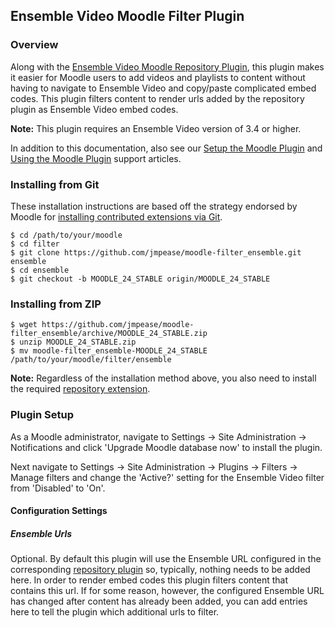 ## Ensemble Video Moodle Filter Plugin

### Overview

Along with the [Ensemble Video Moodle Repository Plugin](https://github.com/jmpease/moodle-repository_ensemble), this plugin
makes it easier for Moodle users to add videos and playlists to content without
having to navigate to Ensemble Video and copy/paste complicated embed codes.  This
plugin filters content to render urls added by the repository plugin as Ensemble Video
embed codes.

**Note:** This plugin requires an Ensemble Video version of 3.4 or higher.

In addition to this documentation, also see our [Setup the Moodle Plugin](http://support.ensemblevideo.com/setup-the-moodle-plugin/)
and [Using the Moodle Plugin](http://support.ensemblevideo.com/using-the-moodle-plugin/) support articles.

### Installing from Git

These installation instructions are based off the strategy endorsed by Moodle
for [installing contributed extensions via Git](http://docs.moodle.org/24/en/Git_for_Administrators#Installing_a_contributed_extension_from_its_Git_repository).

    $ cd /path/to/your/moodle
    $ cd filter
    $ git clone https://github.com/jmpease/moodle-filter_ensemble.git ensemble
    $ cd ensemble
    $ git checkout -b MOODLE_24_STABLE origin/MOODLE_24_STABLE


### Installing from ZIP

    $ wget https://github.com/jmpease/moodle-filter_ensemble/archive/MOODLE_24_STABLE.zip
    $ unzip MOODLE_24_STABLE.zip
    $ mv moodle-filter_ensemble-MOODLE_24_STABLE /path/to/your/moodle/filter/ensemble


**Note:** Regardless of the installation method above, you also need to install the required [repository extension](https://github.com/jmpease/moodle-repository_ensemble).


### Plugin Setup

As a Moodle administrator, navigate to Settings -> Site Administration -> Notifications
and click 'Upgrade Moodle database now' to install the plugin.

Next navigate to Settings -> Site Administration -> Plugins -> Filters -> Manage filters
and change the 'Active?' setting for the Ensemble Video filter from 'Disabled' to 'On'.

#### Configuration Settings

##### Ensemble Urls

Optional.  By default this plugin will use the Ensemble URL configured in the corresponding
[repository plugin](https://github.com/jmpease/moodle-repository_ensemble) so, typically,
nothing needs to be added here.  In order to render embed codes this plugin filters content
that contains this url.  If for some reason, however, the configured Ensemble URL has changed
after content has already been added, you can add entries here to tell the plugin which
additional urls to filter.
